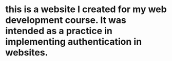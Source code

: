 # this is a website I created for my web development course. It was intended as a practice in implementing authentication in websites.
